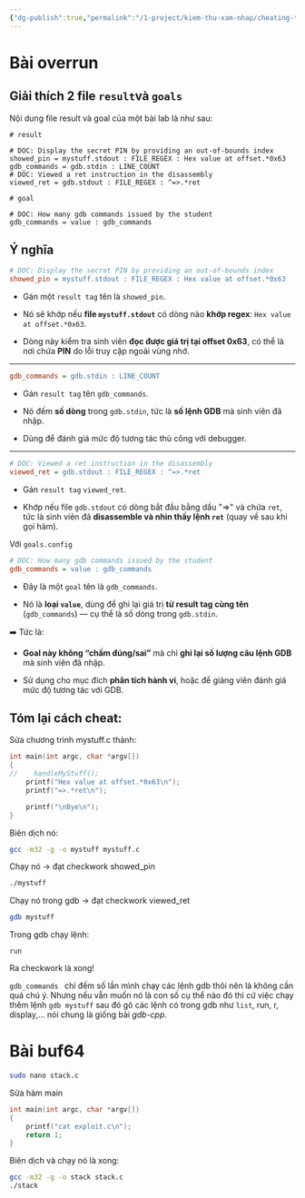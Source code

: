 ```yaml
---
{"dg-publish":true,"permalink":"/1-project/kiem-thu-xam-nhap/cheating-th-3/","created":"2025-05-13T14:49:31.984+07:00"}
---
```



# Bài overrun
## Giải thích 2 file `result`và `goals`
Nội dung file result và goal của một bài lab là như sau:
```
# result

# DOC: Display the secret PIN by providing an out-of-bounds index
showed_pin = mystuff.stdout : FILE_REGEX : Hex value at offset.*0x63
gdb_commands = gdb.stdin : LINE_COUNT
# DOC: Viewed a ret instruction in the disassembly
viewed_ret = gdb.stdout : FILE_REGEX : ^=>.*ret
```

```
# goal

# DOC: How many gdb commands issued by the student
gdb_commands = value : gdb_commands

```

## Ý nghĩa
```ini
# DOC: Display the secret PIN by providing an out-of-bounds index
showed_pin = mystuff.stdout : FILE_REGEX : Hex value at offset.*0x63
```

- Gán một `result tag` tên là `showed_pin`.
    
- Nó sẽ khớp nếu **file `mystuff.stdout`** có dòng nào **khớp regex**: `Hex value at offset.*0x63`.
    
- Dòng này kiểm tra sinh viên **đọc được giá trị tại offset 0x63**, có thể là nơi chứa **PIN** do lỗi truy cập ngoài vùng nhớ.
    

---

```ini
gdb_commands = gdb.stdin : LINE_COUNT
```

- Gán `result tag` tên `gdb_commands`.
    
- Nó đếm **số dòng** trong `gdb.stdin`, tức là **số lệnh GDB** mà sinh viên đã nhập.
    
- Dùng để đánh giá mức độ tương tác thủ công với debugger.
    

---

```ini
# DOC: Viewed a ret instruction in the disassembly
viewed_ret = gdb.stdout : FILE_REGEX : ^=>.*ret
```

- Gán `result tag` `viewed_ret`.
    
- Khớp nếu file `gdb.stdout` có dòng bắt đầu bằng dấu "=>" và chứa `ret`, tức là sinh viên đã **disassemble và nhìn thấy lệnh `ret`** (quay về sau khi gọi hàm).
    
Với `goals.config`

```ini
# DOC: How many gdb commands issued by the student
gdb_commands = value : gdb_commands
```

- Đây là một `goal` tên là `gdb_commands`.
    
- Nó là **loại `value`**, dùng để ghi lại giá trị **từ result tag cùng tên** (`gdb_commands`) — cụ thể là số dòng trong `gdb.stdin`.
    

➡️ Tức là:

- **Goal này không “chấm đúng/sai”** mà chỉ **ghi lại số lượng câu lệnh GDB** mà sinh viên đã nhập.
    
- Sử dụng cho mục đích **phân tích hành vi**, hoặc để giảng viên đánh giá mức độ tương tác với GDB.
## Tóm lại cách cheat:
Sửa chương trình mystuff.c thành:
```c
int main(int argc, char *argv[])
{
//    handleMyStuff();
    printf("Hex value at offset.*0x63\n");
    printf("=>.*ret\n");

    printf("\nBye\n");
}

```

Biên dịch nó:
```bash
gcc -m32 -g -o mystuff mystuff.c
```

Chạy nó -> đạt checkwork showed_pin
```bash
./mystuff
```

Chạy nó trong gdb -> đạt checkwork viewed_ret 
```bash
gdb mystuff
```
Trong gdb chạy lệnh:
```
run
```

Ra checkwork là xong!

`gdb_commands ` chỉ đếm số lần mình chạy các lệnh gdb thôi nên là không cần quá chú ý.  Nhưng nếu vẫn muốn nó là con số cụ thể nào đó thì cứ việc chạy thêm lệnh `gdb mystuff` sau đó gõ các lệnh có trong gdb như `list`, run, r, display,... nói chung là giống bài _gdb-cpp_.

# Bài buf64
``` bash
sudo nano stack.c
```
Sửa hàm main
```c
int main(int argc, char *argv[])
{
    printf("cat exploit.c\n");
    return 1;
}

```

Biên dịch và chạy nó là xong:
``` bash
gcc -m32 -g -o stack stack.c
./stack
```